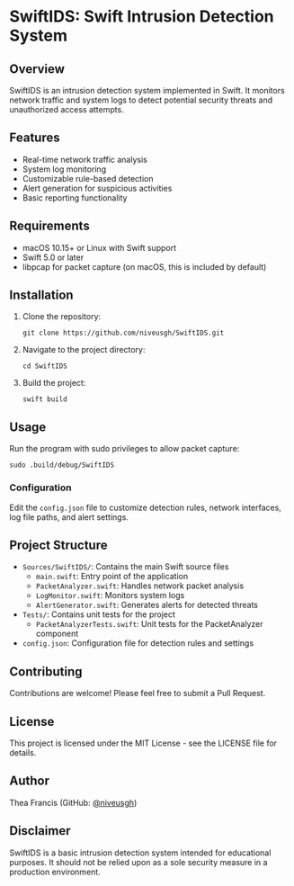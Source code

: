# SwiftIDS: Swift Intrusion Detection System

## Overview

SwiftIDS is an intrusion detection system implemented in Swift. It monitors network traffic and system logs to detect potential security threats and unauthorized access attempts.

## Features

- Real-time network traffic analysis
- System log monitoring
- Customizable rule-based detection
- Alert generation for suspicious activities
- Basic reporting functionality

## Requirements

- macOS 10.15+ or Linux with Swift support
- Swift 5.0 or later
- libpcap for packet capture (on macOS, this is included by default)

## Installation

1. Clone the repository:
   ```
   git clone https://github.com/niveusgh/SwiftIDS.git
   ```

2. Navigate to the project directory:
   ```
   cd SwiftIDS
   ```

3. Build the project:
   ```
   swift build
   ```

## Usage

Run the program with sudo privileges to allow packet capture:

```
sudo .build/debug/SwiftIDS
```

### Configuration

Edit the `config.json` file to customize detection rules, network interfaces, log file paths, and alert settings.

## Project Structure

- `Sources/SwiftIDS/`: Contains the main Swift source files
  - `main.swift`: Entry point of the application
  - `PacketAnalyzer.swift`: Handles network packet analysis
  - `LogMonitor.swift`: Monitors system logs
  - `AlertGenerator.swift`: Generates alerts for detected threats
- `Tests/`: Contains unit tests for the project
  - `PacketAnalyzerTests.swift`: Unit tests for the PacketAnalyzer component
- `config.json`: Configuration file for detection rules and settings

## Contributing

Contributions are welcome! Please feel free to submit a Pull Request.

## License

This project is licensed under the MIT License - see the LICENSE file for details.

## Author

Thea Francis (GitHub: [@niveusgh](https://github.com/niveusgh))

## Disclaimer

SwiftIDS is a basic intrusion detection system intended for educational purposes. It should not be relied upon as a sole security measure in a production environment.
